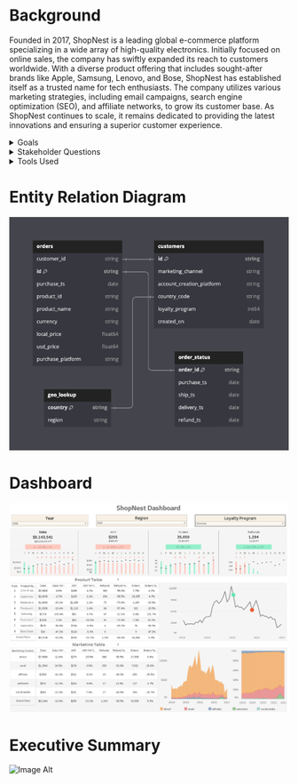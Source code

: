# Background
Founded in 2017, ShopNest is a leading global e-commerce platform specializing in a wide array of high-quality electronics. Initially focused on online sales, the company has swiftly expanded its reach to customers worldwide. With a diverse product offering that includes sought-after brands like Apple, Samsung, Lenovo, and Bose, ShopNest has established itself as a trusted name for tech enthusiasts. The company utilizes various marketing strategies, including email campaigns, search engine optimization (SEO), and affiliate networks, to grow its customer base. As ShopNest continues to scale, it remains dedicated to providing the latest innovations and ensuring a superior customer experience.

<details>
  <summary>Goals</summary>

  - The primary objective is to conduct a comprehensive analysis of key business metrics, including sales, average order value (AOV), order trends, and refund trends, spanning the years 2019 to 2022.
  - Additionally, the analysis will focus on evaluating the performance of the loyalty program, regional performance, marketing effectiveness, and platform performance over the specified period.
  - The project involves several key steps:
      - Data cleaning to ensure accuracy and consistency across the various datasets.
      - Organizing and presenting the cleaned data in an interactive dashboard for effective visualization and analysis.
      - A thorough review of the findings and identification of actionable insights to inform business strategy and optimize performance moving forward.
</details>
<details>
  <summary>Stakeholder Questions</summary>

  - **What were the overall trends in sales during this time?**
    - What were the monthly and yearly sales numbers for 2019 and 2022? How about AOV and total sales in dollars?
    - How did these trends vary by product and geography?
    - Which months and products performed the best and worst? Is there any seasonality?

  - **Should we continue using the loyalty program?**
    - What was the monthly number of sales and AOV for customers in the loyalty program versus those not in the program?
    - What is the sales split by region for customers in the loyalty program compared to those not in the program?
    - How do these trends compare between recent months and previous months?

  - **What was our refund rate?**
    - Which products/brands had the highest refund rates?
    - Which products/brands had the highest refunds?
    - How much did we spend on refunds?

  - **What was the most popular product in each region?**
    - What sales portion did each product have for the region?

  - **How long does it take for new users to make their first purchase per year?**
    - Is there a difference with Loyal vs Non Loyal Users?
</details>

<details>
  <summary>Tools Used</summary>
  
  - SQL: Script can be found here.
  - Excel: Workbook can be found here.
  - Tableau: Dashboard can be found here.
</details>

# Entity Relation Diagram
  ![Image Alt](https://github.com/EliasPotagas/ShopNest/blob/dfbf9ebf2af0840c04e10c4037eb0cfaa127f4a3/ERD.png)

# Dashboard
![Image Alt](https://github.com/EliasPotagas/ShopNest/blob/373fe8ebf432c5b526808579cdbba0185791801d/Dashboard.png)

# Executive Summary 
![Image Alt]()


